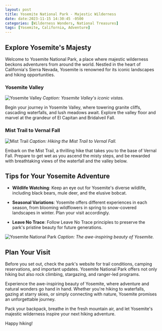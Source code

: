 ```yaml
---
layout: post
title: Yosemite National Park - Majestic Wilderness
date: date:2023-11-15 14:30:45 -0500
categories: [Wilderness Wonders, National Treasures]
tags: [Yosemite, California, Adventure]
---
```


## Explore Yosemite's Majesty

Welcome to Yosemite National Park, a place where majestic wilderness beckons adventurers from around the world. Nestled in the heart of California's Sierra Nevada, Yosemite is renowned for its iconic landscapes and hiking opportunities.

### Yosemite Valley

![Yosemite Valley](https://images.pexels.com/photos/640907/pexels-photo-640907.jpeg?auto=compress&cs=tinysrgb&w=1260&h=750&dpr=1)
*Caption: Yosemite Valley's iconic vistas.*

Begin your journey in Yosemite Valley, where towering granite cliffs, cascading waterfalls, and lush meadows await. Explore the valley floor and marvel at the grandeur of El Capitan and Bridalveil Fall.

### Mist Trail to Vernal Fall

![Mist Trail](https://images.pexels.com/photos/7878685/pexels-photo-7878685.jpeg?auto=compress&cs=tinysrgb&w=1260&h=750&dpr=1)
*Caption: Hiking the Mist Trail to Vernal Fall.*

Embark on the Mist Trail, a thrilling hike that takes you to the base of Vernal Fall. Prepare to get wet as you ascend the misty steps, and be rewarded with breathtaking views of the waterfall and the valley below.

## Tips for Your Yosemite Adventure

- **Wildlife Watching**: Keep an eye out for Yosemite's diverse wildlife, including black bears, mule deer, and the elusive bobcat.

- **Seasonal Variations**: Yosemite offers different experiences in each season, from blooming wildflowers in spring to snow-covered landscapes in winter. Plan your visit accordingly.

- **Leave No Trace**: Follow Leave No Trace principles to preserve the park's pristine beauty for future generations.

![Yosemite National Park](https://images.pexels.com/photos/17140515/pexels-photo-17140515/free-photo-of-amazing-mirror-lake-in-yosemite-national-park.jpeg?auto=compress&cs=tinysrgb&w=1260&h=750&dpr=1)
*Caption: The awe-inspiring beauty of Yosemite.*

## Plan Your Visit

Before you set out, check the park's website for trail conditions, camping reservations, and important updates. Yosemite National Park offers not only hiking but also rock climbing, stargazing, and ranger-led programs.

Experience the awe-inspiring beauty of Yosemite, where adventure and natural wonders go hand in hand. Whether you're hiking to waterfalls, gazing at starry skies, or simply connecting with nature, Yosemite promises an unforgettable journey.

Pack your backpack, breathe in the fresh mountain air, and let Yosemite's majestic wilderness inspire your next hiking adventure.

Happy hiking!